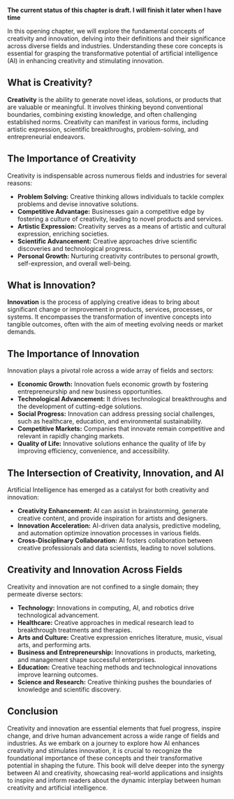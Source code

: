 **The current status of this chapter is draft. I will finish it later when I have time**

In this opening chapter, we will explore the fundamental concepts of creativity and innovation, delving into their definitions and their significance across diverse fields and industries. Understanding these core concepts is essential for grasping the transformative potential of artificial intelligence (AI) in enhancing creativity and stimulating innovation.

What is Creativity?
-------------------

**Creativity** is the ability to generate novel ideas, solutions, or products that are valuable or meaningful. It involves thinking beyond conventional boundaries, combining existing knowledge, and often challenging established norms. Creativity can manifest in various forms, including artistic expression, scientific breakthroughs, problem-solving, and entrepreneurial endeavors.

The Importance of Creativity
----------------------------

Creativity is indispensable across numerous fields and industries for several reasons:

* **Problem Solving:** Creative thinking allows individuals to tackle complex problems and devise innovative solutions.
* **Competitive Advantage:** Businesses gain a competitive edge by fostering a culture of creativity, leading to novel products and services.
* **Artistic Expression:** Creativity serves as a means of artistic and cultural expression, enriching societies.
* **Scientific Advancement:** Creative approaches drive scientific discoveries and technological progress.
* **Personal Growth:** Nurturing creativity contributes to personal growth, self-expression, and overall well-being.

What is Innovation?
-------------------

**Innovation** is the process of applying creative ideas to bring about significant change or improvement in products, services, processes, or systems. It encompasses the transformation of inventive concepts into tangible outcomes, often with the aim of meeting evolving needs or market demands.

The Importance of Innovation
----------------------------

Innovation plays a pivotal role across a wide array of fields and sectors:

* **Economic Growth:** Innovation fuels economic growth by fostering entrepreneurship and new business opportunities.
* **Technological Advancement:** It drives technological breakthroughs and the development of cutting-edge solutions.
* **Social Progress:** Innovation can address pressing social challenges, such as healthcare, education, and environmental sustainability.
* **Competitive Markets:** Companies that innovate remain competitive and relevant in rapidly changing markets.
* **Quality of Life:** Innovative solutions enhance the quality of life by improving efficiency, convenience, and accessibility.

The Intersection of Creativity, Innovation, and AI
--------------------------------------------------

Artificial Intelligence has emerged as a catalyst for both creativity and innovation:

* **Creativity Enhancement:** AI can assist in brainstorming, generate creative content, and provide inspiration for artists and designers.
* **Innovation Acceleration:** AI-driven data analysis, predictive modeling, and automation optimize innovation processes in various fields.
* **Cross-Disciplinary Collaboration:** AI fosters collaboration between creative professionals and data scientists, leading to novel solutions.

Creativity and Innovation Across Fields
---------------------------------------

Creativity and innovation are not confined to a single domain; they permeate diverse sectors:

* **Technology:** Innovations in computing, AI, and robotics drive technological advancement.
* **Healthcare:** Creative approaches in medical research lead to breakthrough treatments and therapies.
* **Arts and Culture:** Creative expression enriches literature, music, visual arts, and performing arts.
* **Business and Entrepreneurship:** Innovations in products, marketing, and management shape successful enterprises.
* **Education:** Creative teaching methods and technological innovations improve learning outcomes.
* **Science and Research:** Creative thinking pushes the boundaries of knowledge and scientific discovery.

Conclusion
----------

Creativity and innovation are essential elements that fuel progress, inspire change, and drive human advancement across a wide range of fields and industries. As we embark on a journey to explore how AI enhances creativity and stimulates innovation, it is crucial to recognize the foundational importance of these concepts and their transformative potential in shaping the future. This book will delve deeper into the synergy between AI and creativity, showcasing real-world applications and insights to inspire and inform readers about the dynamic interplay between human creativity and artificial intelligence.
